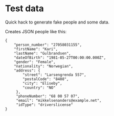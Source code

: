 # Test data

Quick hack to generate fake people and some data.

Creates JSON people like this:

```
{
    "person_number": "27058031155",
    "firstName": "Kari",
    "lastName": "Gulbrandsen",
    "dateOfBirth": "1981-05-27T00:00:00.000Z",
    "gender": "Female",
    "nationality": "Norwegian",
    "address": {
        "street": "Larsengrenda 557",
        "postalCode": "8408",
        "city": "Eliseby",
        "country": "NO"
     },
     "phoneNumber": "68 00 57 07",
     "email": "mikkelsenanders@example.net",
     "idType": "driverslicense"
}
```
